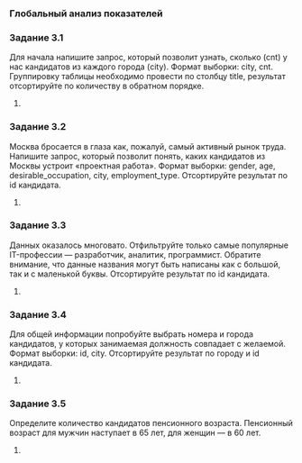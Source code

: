 ### Глобальный анализ показателей

### Задание 3.1

Для начала напишите запрос, который позволит узнать, сколько (cnt) у нас кандидатов из каждого города (city).
Формат выборки: city, cnt.
Группировку таблицы необходимо провести по столбцу title, результат отсортируйте по количеству в обратном порядке.

1. 

### Задание 3.2

Москва бросается в глаза как, пожалуй, самый активный рынок труда. Напишите запрос, который позволит понять, каких кандидатов из Москвы устроит «проектная работа».
Формат выборки: gender, age, desirable_occupation, city, employment_type.
Отсортируйте результат по id кандидата.

1. 

### Задание 3.3

Данных оказалось многовато. Отфильтруйте только самые популярные IT-профессии — разработчик, аналитик, программист.
Обратите внимание, что данные названия могут быть написаны как с большой, так и с маленькой буквы. 
Отсортируйте результат по id кандидата.

1. 

### Задание 3.4

Для общей информации попробуйте выбрать номера и города кандидатов, у которых занимаемая должность совпадает с желаемой.
Формат выборки: id, city.
Отсортируйте результат по городу и id кандидата.

1. 

### Задание 3.5

Определите количество кандидатов пенсионного возраста.
Пенсионный возраст для мужчин наступает в 65 лет, для женщин — в 60 лет.

1. 